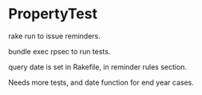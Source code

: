 # PropertyTest

rake run to issue reminders.

bundle exec rpsec to run tests.

query date is set in Rakefile, in reminder rules section.

Needs more tests, and date function for end year cases.

